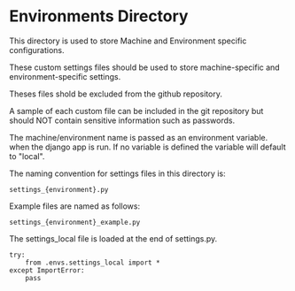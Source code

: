 # Environments Directory

This directory is used to store Machine and Environment specific configurations.

These custom settings files should be used to store machine-specific and environment-specific
settings. 

Theses files shold be excluded from the github repository. 

A sample of each custom file can be included in the git repository but should NOT contain 
sensitive information such as passwords.

The machine/environment name is passed as an environment variable. when the django app is run.
If no variable is defined the variable will default to "local".

The naming convention for settings files in this directory is:

    settings_{environment}.py

Example files are named as follows:

    settings_{environment}_example.py

The settings_local file is loaded at the end of settings.py.

    try:
        from .envs.settings_local import *
    except ImportError:
        pass
